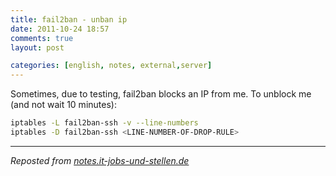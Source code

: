 ```yaml
---
title: fail2ban - unban ip
date: 2011-10-24 18:57
comments: true
layout: post

categories: [english, notes, external,server]
---
```

Sometimes, due to testing, fail2ban blocks an IP from me. To unblock me (and not wait 10 minutes):


```bash
iptables -L fail2ban-ssh -v --line-numbers
iptables -D fail2ban-ssh <LINE-NUMBER-OF-DROP-RULE>
```


---
<i>Reposted from <a href='http://notes.it-jobs-und-stellen.de/notes/18' rel='canonical'>notes.it-jobs-und-stellen.de</a></i>
